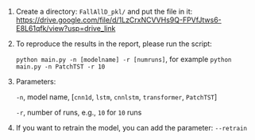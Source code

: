 1. Create a directory: `FallAllD_pkl/` and put the file in it: https://drive.google.com/file/d/1LzCrxNCVVHs9Q-FPVfJtws6-E8L61qfk/view?usp=drive_link
   
2. To reproduce the results in the report, please run the script: 

   `python main.py -n [modelname] -r [numruns]`, for example `python main.py -n PatchTST -r 10`

3. Parameters: 

     `-n`, model name, [`cnn1d`, `lstm`, `cnnlstm`, `transformer`, `PatchTST`]
  
     `-r`, number of runs, e.g., `10` for `10` runs

4. If you want to retrain the model, you can add the parameter: `--retrain`
